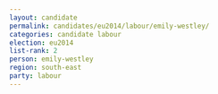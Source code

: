 ```yaml
---
layout: candidate
permalink: candidates/eu2014/labour/emily-westley/
categories: candidate labour
election: eu2014
list-rank: 2
person: emily-westley
region: south-east
party: labour
---
```

